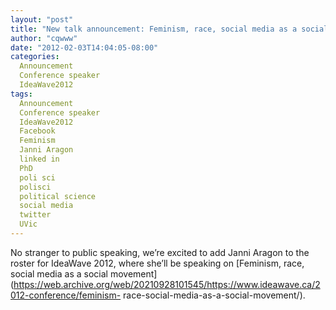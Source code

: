 ```yaml
---
layout: "post"
title: "New talk announcement: Feminism, race, social media as a social movement"
author: "cqwww"
date: "2012-02-03T14:04:05-08:00"
categories:
  Announcement
  Conference speaker
  IdeaWave2012
tags: 
  Announcement
  Conference speaker
  IdeaWave2012
  Facebook
  Feminism
  Janni Aragon
  linked in
  PhD
  poli sci
  polisci
  political science
  social media
  twitter
  UVic
---
```


No stranger to public speaking, we’re excited to add Janni Aragon to the
roster for IdeaWave 2012, where she’ll be speaking on [Feminism, race, social
media as a social
movement](https://web.archive.org/web/20210928101545/https://www.ideawave.ca/2012-conference/feminism-
race-social-media-as-a-social-movement/).


[//]: # (Retrieved from https://web.archive.org/web/20210926194729/https://www.ideawave.ca/new-talk-announcement-feminism-race-social-media-as-a-social-movement/)